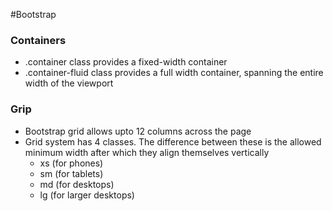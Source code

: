 #Bootstrap

### Containers
- .container class provides a fixed-width container
- .container-fluid class provides a full width container, spanning the entire width of the viewport

### Grip
- Bootstrap grid allows upto 12 columns across the page
- Grid system has 4 classes. The difference between these is the allowed minimum width after which they align themselves vertically
    * xs (for phones)
    * sm (for tablets)
    * md (for desktops)
    * lg (for larger desktops)

